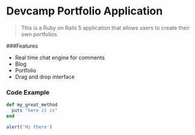 # Devcamp Portfolio Application

> This is a Ruby on Rails 5 application that allows users to create their own portfolios.

###Features

- Real time chat engine for comments
- Blog
- Portfolio
- Drag and drop interface

### Code Example

```ruby
def my_great_method
  puts "here it is"
end
```

```javascript
alert('Hi there')
```